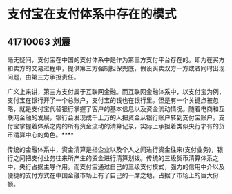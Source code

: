 #                    支付宝在支付体系中存在的模式

##                                      41710063 刘震

​       毫无疑问，支付宝在中国的支付体系中是作为第三方支付平台存在的。即为在买方和卖方的交易过程中，提供第三方强制担保兜底，假设买卖双方一方或者同时出现问题，由第三方承担责任。

​       广义上来讲，第三方支付属于互联网金融。而互联网金融体系中，以支付宝为例，支付宝在银行开了一个总账户，支付宝的钱也在银行里。但是有一个关键点被忽略，就是支付宝代替银行掌握了客户的基本信息以及资金流动情况。随着电商和互联网金融的发展，银行会发现成千上万的人把资金从银行账户转到支付宝账户。支付宝掌握着体系之内的所有资金流动的清算记录，实际上承担着类似央行才有的货币清算中心的角色。****

传统的金融体系中，资金清算是指企业以及个人之间进行资金往来(支付业务)，银行之间把支付业务往来所产生的资金进行清算划拨。传统的三级货币清算体系之中，央行占据主导作用。而支付宝通过自己的三级支付模式，强力的信用中介以及便捷的支付方式在中国金融市场上有了自己的一席之地，占据了市场上的巨大份额。